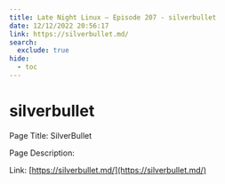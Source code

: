 ```yaml
---
title: Late Night Linux – Episode 207 - silverbullet
date: 12/12/2022 20:56:17
link: https://silverbullet.md/
search:
  exclude: true
hide:
  - toc
---
```


# silverbullet

Page Title: SilverBullet

Page Description:  

Link: [https://silverbullet.md/](https://silverbullet.md/)